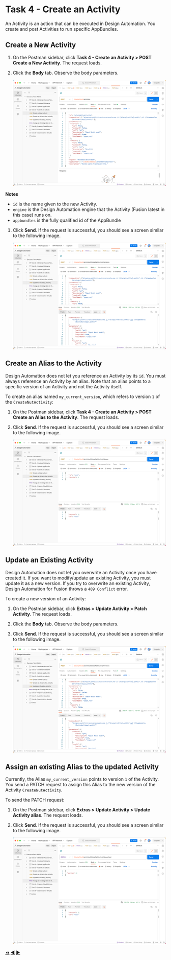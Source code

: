 # Task 4 - Create an Activity

An Activity is an action that can be executed in Design Automation. You create and post Activities to run specific AppBundles.

## Create a New Activity

1. On the Postman sidebar, click **Task 4 - Create an Activity > POST Create a New Activity**. The request loads.

2. Click the **Body** tab. Observe the body parameters.

    ![Body tab of Create Activity](../images/task5-create_activity.png "Body tab of Create Activity")

**Notes**
 - `id` is the name given to the new Activity.
 - `engine` is the Design Automation engine that the Activity (Fusion latest in this case) runs on.
 - `appbundles` is the fully qualified id of the AppBundle

1. Click **Send**. If the request is successful, you should see a screen similar to the following image.

    ![Successful creation of an Activity](../images/task5-activity_create_success.png "Successful creation of an Activity")

## Create an Alias to the Activity

Design Automation does not let you reference an Activity by its `id`. You must always reference an Activity by an alias.  Note that an alias points to a specific version of an Activity and not the Activity itself.

To create an alias named `my_current_version`, which refers to version `1` of the `CreateNutActivity`:

1. On the Postman sidebar, click **Task 4 - Create an Activity > POST Create an Alias to the Activity**. The request loads.

2. Click **Send**. If the request is successful, you should see a screen similar to the following image.

    ![Successful creation of Alias](../images/task5-activity_alias_create_success.png "Successful creation of Alias")

## Update an Existing Activity

Design Automation does not let you overwrite an Activity once you have created it. If you want to modify/update an existing Activity,
you must update it as a new version. If you try to overwrite an existing Activity, Design Automation for Fusion throws a `409 Conflict` error.

To create a new version of an Activity:

1. On the Postman sidebar, click **Extras > Update Activity > Patch Activity**. The request loads.

2. Click the **Body** tab. Observe the body parameters.

3. Click **Send**. If the request is successful, you should see a screen similar to the following image.

    ![Successful update of an existing activity](../images/task5-sucessful_update_of_activity.png "Successful update of an existing activity")

## Assign an existing Alias to the updated Activity

Currently, the Alias `my_current_version` points to version `1` of the Activity. You send a PATCH request to assign this Alias to the new version of the Activity `CreateNutActivity`.

To send the PATCH request:

1. On the Postman sidebar, click **Extras > Update Activity > Update Activity alias**. The request loads.

2. Click **Send**. If the request is successful, you should see a screen similar to the following image.

    ![Successful update of Alias](../images/task5-sucessful_update_of_alias.png "Successful update of Alias")


[:rewind:](../readme.md "readme.md") [:arrow_backward:](task-3.md "Previous task") [:arrow_forward:](task-5.md "Next task")
